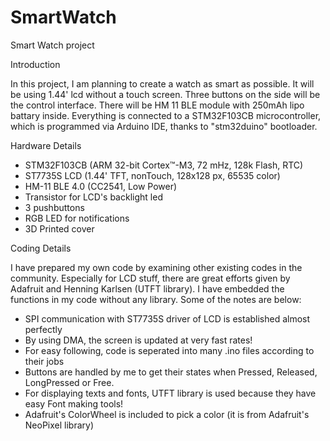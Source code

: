 # SmartWatch
Smart Watch project

   Introduction
   
   In this project, I am planning to create a watch as smart as possible. It will be using 1.44' lcd without a touch screen. Three buttons on the side will be the control interface. There will be HM 11 BLE module with 250mAh lipo battary inside. Everything is connected to a STM32F103CB microcontroller, which is programmed via Arduino IDE, thanks to "stm32duino" bootloader.
   
   Hardware Details
   
   - STM32F103CB (ARM 32-bit Cortex™-M3, 72 mHz, 128k Flash, RTC)
   - ST7735S LCD (1.44' TFT, nonTouch, 128x128 px, 65535 color)
   - HM-11 BLE 4.0 (CC2541, Low Power)
   - Transistor for LCD's backlight led
   - 3 pushbuttons
   - RGB LED for notifications
   - 3D Printed cover
   
  Coding Details
  
   I have prepared my own code by examining other existing codes in the community. Especially for LCD stuff, there are great efforts given by Adafruit and Henning Karlsen (UTFT library). I have embedded the functions in my code without any library. Some of the notes are below:
   - SPI communication with ST7735S driver of LCD is established almost perfectly
   - By using DMA, the screen is updated at very fast rates!
   - For easy following, code is seperated into many .ino files according to their jobs
   - Buttons are handled by me to get their states when Pressed, Released, LongPressed or Free.
   - For displaying texts and fonts, UTFT library is used because they have easy Font making tools!
   - Adafruit's ColorWheel is included to pick a color (it is from Adafruit's NeoPixel library)
  

